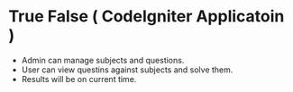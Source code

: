# True False ( CodeIgniter Applicatoin )
 - Admin can manage subjects and questions.
 - User can view questins against subjects and solve them.
 - Results will be on current time.
